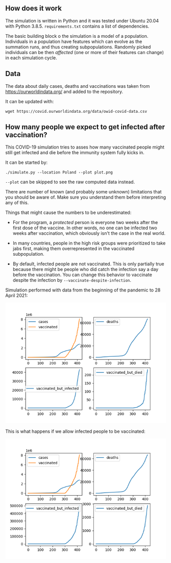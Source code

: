 How does it work
----------------
The simulation is written in Python and it was tested under Ubuntu 20.04 with
Python 3.8.5. `requirements.txt` contains a list of dependencies.

The basic building block o the simulation is a model of a population.
Individuals in a population have features which can evolve as the summation
runs, and thus creating subpopulations. Randomly picked individuals can be then
_affected_ (one or more of their features can change) in each simulation cycle.


Data
----
The data about daily cases, deaths and vaccinations was taken from
https://ourworldindata.org/ and added to the repository.

It can be updated with:

```
wget https://covid.ourworldindata.org/data/owid-covid-data.csv
```


How many people we expect to get infected after vaccination?
------------------------------------------------------------
This COVID-19 simulation tries to asses how many vaccinated people might still
get infected and die before the immunity system fully kicks in.

It can be started by:

```
./simulate.py --location Poland --plot plot.png
```

`--plot` can be skipped to see the raw computed data instead.


There are number of known (and probably some unknown) limitations that you
should be aware of. Make sure you understand them before interpreting any of
this.

Things that might cause the numbers to be underestimated:

- For the program, a _protected_ person is everyone two weeks after the first
  dose of the vaccine. In other words, no one can be infected two weeks after
  vaccination, which obviously isn't the case in the real world.

- In many countries, people in the high risk groups were prioritized to take
  jabs first, making them overrepresented in the vaccinated subpopulation.

- By default, infected people are not vaccinated. This is only partially true
  because there might be people who did catch the infection say a day before
  the vaccination. You can change this behavior to vaccinate despite the 
  infection by `--vaccinate-despite-infection`.


Simulation performed with data from the beginning of the pandemic
to 28 April 2021:

![](plots/plot1.png)

This is what happens if we allow infected people to be vaccinated:

![](plots/plot2.png)

